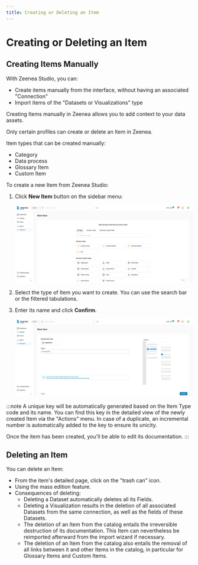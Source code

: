 ```yaml
---
title: Creating or Deleting an Item
---
```


# Creating or Deleting an Item

## Creating Items Manually

With Zeenea Studio, you can:

* Create items manually from the interface, without having an associated "Connection"
* Import items of the "Datasets or Visualizations" type

Creating Items manually in Zeenea allows you to add context to your data assets.  

Only certain profiles can create or delete an Item in Zeenea.

Item types that can be created manually:

* Category
* Data process
* Glossary Item
* Custom Item

To create a new Item from Zeenea Studio:

1. Click **New Item** button on the sidebar menu:

    ![](./_shared/zeenea-new-item.png)

2. Select the type of Item you want to create. You can use the search bar or the filtered tabulations.
3. Enter its name and click **Confirm**.

    ![](./_shared/zeenea-create-item-confirm.png)

:::note
A unique key will be automatically generated based on the Item Type code and its name. You can find this key in the detailed view of the newly created Item via the "Actions" menu. In case of a duplicate, an incremental number is automatically added to the key to ensure its unicity.

Once the item has been created, you'll be able to edit its documentation.
:::

## Deleting an Item

You can delete an Item: 

* From the item's detailed page, click on the "trash can" icon.
* Using the mass edition feature.
* Consequences of deleting:
  * Deleting a Dataset automatically deletes all its Fields.
  * Deleting a Visualization results in the deletion of all associated Datasets from the same connection, as well as the fields of these Datasets.
  * The deletion of an Item from the catalog entails the irreversible destruction of its documentation. This Item can nevertheless be reimported afterward from the import wizard if necessary.
  * The deletion of an Item from the catalog also entails the removal of all links between it and other Items in the catalog, in particular for Glossary Items and Custom Items.